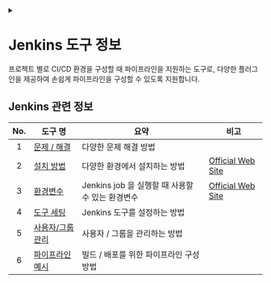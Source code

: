 <link rel="stylesheet" type="text/css" href="/css/header.css">
<link rel="stylesheet" type="text/css" href="/css/bootstrap/5.3.0-alpha1/bootstrap.css">
<div class="sticky-top bg-white pt-1 pb-2" id="header-div-max"></div>
<details id="display-none"><summary></summary>
  <script src="/js/header.js" defer="defer"></script>
</details>

# Jenkins 도구 정보
프로젝트 별로 CI/CD 환경을 구성할 때 파이프라인을 지원하는 도구로, 다양한 플러그인을 제공하여 손쉽게 파이프라인을 구성할 수 있도록 지원합니다.

## Jenkins 관련 정보

| No. | 도구 명 | 요약 | 비고 |
| :---: | --- | --- | --- |
| 1 | [문제 / 해결](./trouble_shooting/ "https://max-jayee.github.io/software_tools/jenkins/trouble_shooting") | 다양한 문제 해결 방법 | |
| 2 | [설치 방법](./installation/ "https://max-jayee.github.io/software_tools/jenkins/installation") | 다양한 환경에서 설치하는 방법 | [Official Web Site](https://www.jenkins.io/doc/book/installing/ "https://www.jenkins.io/doc/book/installing/") |
| 3 | [환경변수](./environments/ "https://max-jayee.github.io/software_tools/jenkins/environments") | Jenkins job 을 실행할 때 사용할 수 있는 환경변수 | [Official Web Site](https://wiki.jenkins.io/display/JENKINS/Building+a+software+project "https://wiki.jenkins.io/display/JENKINS/Building+a+software+project") |
| 4 | [도구 세팅](./settings/ "https://max-jayee.github.io/software_tools/jenkins/settings") | Jenkins 도구를 설정하는 방법 | |
| 5 | [사용자/그룹 관리](./user_group/ "https://max-jayee.github.io/software_tools/jenkins/user_group") | 사용자 / 그룹을 관리하는 방법 | |
| 6 | [파이프라인 예시](./pipelines/ "https://max-jayee.github.io/software_tools/jenkins/pipelines") | 빌드 / 배포를 위한 파이프라인 구성 방법 | |
